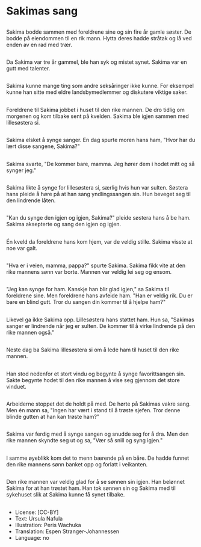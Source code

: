 # Sakimas sang

##
Sakima bodde sammen med foreldrene sine og sin fire år gamle søster. De bodde på eiendommen til en rik mann. Hytta deres hadde stråtak og lå ved enden av en rad med trær.

##
Da Sakima var tre år gammel, ble han syk og mistet synet. Sakima var en gutt med talenter.

##
Sakima kunne mange ting som andre seksåringer ikke kunne. For eksempel kunne han sitte med eldre landsbymedlemmer og diskutere viktige saker.

##
Foreldrene til Sakima jobbet i huset til den rike mannen. De dro tidlig om morgenen og kom tilbake sent på kvelden. Sakima ble igjen sammen med lillesøstera si.

##
Sakima elsket å synge sanger. En dag spurte moren hans ham, "Hvor har du lært disse sangene, Sakima?"

##
Sakima svarte, "De kommer bare, mamma. Jeg hører dem i hodet mitt og så synger jeg."

##
Sakima likte å synge for lillesøstera si, særlig hvis hun var sulten. Søstera hans pleide å høre på at han sang yndlingssangen sin. Hun beveget seg til den lindrende låten.

##
"Kan du synge den igjen og igjen, Sakima?" pleide søstera hans å be ham. Sakima aksepterte og sang den igjen og igjen.

##
Én kveld da foreldrene hans kom hjem, var de veldig stille. Sakima visste at noe var galt.

##
"Hva er i veien, mamma, pappa?" spurte Sakima. Sakima fikk vite at den rike mannens sønn var borte. Mannen var veldig lei seg og ensom.

##
"Jeg kan synge for ham. Kanskje han blir glad igjen," sa Sakima til foreldrene sine. Men foreldrene hans avfeide ham. "Han er veldig rik. Du er bare en blind gutt. Tror du sangen din kommer til å hjelpe ham?"

##
Likevel ga ikke Sakima opp. Lillesøstera hans støttet ham. Hun sa, "Sakimas sanger er lindrende når jeg er sulten. De kommer til å virke lindrende på den rike mannen også."

##
Neste dag ba Sakima lillesøstera si om å lede ham til huset til den rike mannen.

##
Han stod nedenfor et stort vindu og begynte å synge favorittsangen sin. Sakte begynte hodet til den rike mannen å vise seg gjennom det store vinduet.

##
Arbeiderne stoppet det de holdt på med. De hørte på Sakimas vakre sang. Men én mann sa, "Ingen har vært i stand til å trøste sjefen. Tror denne blinde gutten at han kan trøste ham?"

##
Sakima var ferdig med å synge sangen og snudde seg for å dra. Men den rike mannen skyndte seg ut og sa, "Vær så snill og syng igjen."

##
I samme øyeblikk kom det to menn bærende på en båre. De hadde funnet den rike mannens sønn banket opp og forlatt i veikanten.

##
Den rike mannen var veldig glad for å se sønnen sin igjen. Han belønnet Sakima for at han trøstet ham. Han tok sønnen sin og Sakima med til sykehuset slik at Sakima kunne få synet tilbake.

##
* License: [CC-BY]
* Text: Ursula Nafula
* Illustration: Peris Wachuka
* Translation: Espen Stranger-Johannessen
* Language: no
